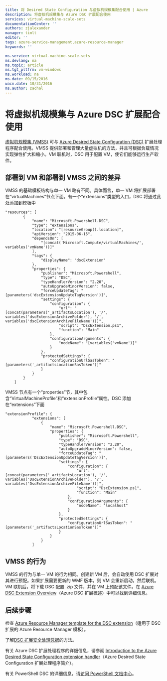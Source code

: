```yaml
---
title: 将 Desired State Configuration 与虚拟机规模集配合使用 | Azure
description: 将虚拟机规模集与 Azure DSC 扩展配合使用
services: virtual-machine-scale-sets
documentationCenter: ''
authors: zjalexander
manager: timlt
editor: ''
tags: azure-service-management,azure-resource-manager
keywords: ''

ms.service: virtual-machine-scale-sets
ms.devlang: na
ms.topic: article
ms.tgt_pltfrm: vm-windows
ms.workload: na
ms.date: 09/15/2016
wacn.date: 10/31/2016
ms.author: zachal
---
```


# 将虚拟机规模集与 Azure DSC 扩展配合使用

[虚拟机规模集 (VMSS)](./virtual-machine-scale-sets-overview.md) 可与 [Azure Desired State Configuration (DSC)](../virtual-machines/virtual-machines-windows-extensions-dsc-overview.md) 扩展处理程序配合使用。VMSS 提供部署和管理大量虚拟机的方法，并且可根据负载情况实现弹性扩大和缩小。VM 联机时，DSC 用于配置 VM，使它们能够运行生产软件。

## 部署到 VM 和部署到 VMSS 之间的差异

VMSS 的基础模板结构与单一 VM 略有不同。具体而言，单一 VM 将扩展部署在“virtualMachines”节点下面。有一个“extensions”类型的入口，DSC 将通过此处添加到模板中

```
"resources": [
        {
            "name": "Microsoft.Powershell.DSC",
            "type": "extensions",
            "location": "[resourceGroup().location]",
            "apiVersion": "2015-06-15",
            "dependsOn": [
                "[concat('Microsoft.Compute/virtualMachines/', variables('vmName'))]"
            ],
            "tags": {
                "displayName": "dscExtension"
            },
            "properties": {
                "publisher": "Microsoft.Powershell",
                "type": "DSC",
                "typeHandlerVersion": "2.20",
                "autoUpgradeMinorVersion": false,
                "forceUpdateTag": "[parameters('dscExtensionUpdateTagVersion')]",
                "settings": {
                    "configuration": {
                        "url": "[concat(parameters('_artifactsLocation'), '/', variables('dscExtensionArchiveFolder'), '/', variables('dscExtensionArchiveFileName'))]",
                        "script": "DscExtension.ps1",
                        "function": "Main"
                    },
                    "configurationArguments": {
                        "nodeName": "[variables('vmName')]"
                    }
                },
                "protectedSettings": {
                    "configurationUrlSasToken": "[parameters('_artifactsLocationSasToken')]"
                }
            }
        }
    ]
```

VMSS 节点有一个“properties”节，其中包含“VirtualMachineProfile”和“extensionProfile”属性。DSC 添加在“extensions”下面

```
"extensionProfile": {
            "extensions": [
                {
                    "name": "Microsoft.Powershell.DSC",
                    "properties": {
                        "publisher": "Microsoft.Powershell",
                        "type": "DSC",
                        "typeHandlerVersion": "2.20",
                        "autoUpgradeMinorVersion": false,
                        "forceUpdateTag": "[parameters('DscExtensionUpdateTagVersion')]",
                        "settings": {
                            "configuration": {
                                "url": "[concat(parameters('_artifactsLocation'), '/', variables('DscExtensionArchiveFolder'), '/', variables('DscExtensionArchiveFileName'))]",
                                "script": "DscExtension.ps1",
                                "function": "Main"
                            },
                            "configurationArguments": {
                                "nodeName": "localhost"
                            }
                        },
                        "protectedSettings": {
                            "configurationUrlSasToken": "[parameters('_artifactsLocationSasToken')]"
                        }
                    }
                }
            ]
```

## VMSS 的行为

VMSS 的行为与单一 VM 的行为相同。创建新 VM 后，会自动使用 DSC 扩展对其进行预配。如果扩展需要更新的 WMF 版本，则 VM 会重新启动，然后联机。VM 联机后，将下载 DSC 配置 .zip 文件，并在 VM 上预配该文件。在 [Azure DSC Extension Overview](../virtual-machines/virtual-machines-windows-extensions-dsc-overview.md)（Azure DSC 扩展概述）中可以找到详细信息。

## 后续步骤 ##
检查 [Azure Resource Manager template for the DSC extension](../virtual-machines/virtual-machines-windows-extensions-dsc-template.md)（适用于 DSC 扩展的 Azure Resource Manager 模板）。

了解[DSC 扩展安全处理凭据](../virtual-machines/virtual-machines-windows-extensions-dsc-credentials.md)的方法。

有关 Azure DSC 扩展处理程序的详细信息，请参阅 [Introduction to the Azure Desired State Configuration extension handler](../virtual-machines/virtual-machines-windows-extensions-dsc-overview.md)（Azure Desired State Configuration 扩展处理程序简介）。

有关 PowerShell DSC 的详细信息，请[访问 PowerShell 文档中心](https://msdn.microsoft.com/powershell/dsc/overview)。

<!---HONumber=Mooncake_1024_2016-->